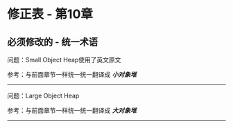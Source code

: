 # 修正表 - 第10章

## 必须修改的 - 统一术语

问题：Small Object Heap使用了英文原文

参考：与前面章节一样统一统一翻译成 ***小对象堆***

------

问题：Large Object Heap

参考：与前面章节一样统一统一翻译成 ***大对象堆***

------
